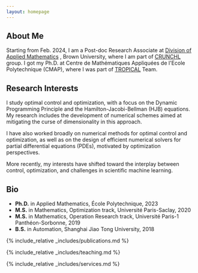 ```yaml
---
layout: homepage
---
```


## About Me

Starting from Feb. 2024, I am a Post-doc Research Associate at <a target="_blank" href="https://appliedmath.brown.edu/"><autocolor>Division of Applied Mathematics</autocolor></a> , Brown University, where I am part of <a target="_blank" href="https://sites.brown.edu/crunch-group/"><autocolor>CRUNCHL</autocolor></a> group. I got my Ph.D. at Centre de Mathématiques Appliquées de l'Ecole Polytechnique (CMAP), where I was part of <a target="_blank" href="https://team.inria.fr/tropical/"><autocolor>TROPICAL</autocolor></a> Team.


## Research Interests

I study optimal control and optimization, with a focus on the Dynamic Programming Principle and the Hamilton-Jacobi-Bellman (HJB) equations. 
My research includes the development of numerical schemes aimed at mitigating the curse of dimensionality in this approach. 

I have also worked broadly on numerical methods for optimal control and optimization, as well as on the design of efficient numerical solvers for partial differential equations (PDEs), motivated by optimization perspectives.

More recently, my interests have shifted toward the interplay between control, optimization, and challenges in scientific machine learning.


## Bio

* **Ph.D.** in Applied Mathematics, École Polytechnique, 2023
* **M.S.** in Mathematics, Optimization track,  Université Paris-Saclay, 2020
* **M.S.** in Mathematics, Operation Research track,  Université Paris-1 Panthéon-Sorbonne, 2019
* **B.S.** in Automation, Shanghai Jiao Tong University, 2018



{% include_relative _includes/publications.md %}


{% include_relative _includes/teaching.md %}

{% include_relative _includes/services.md %}
